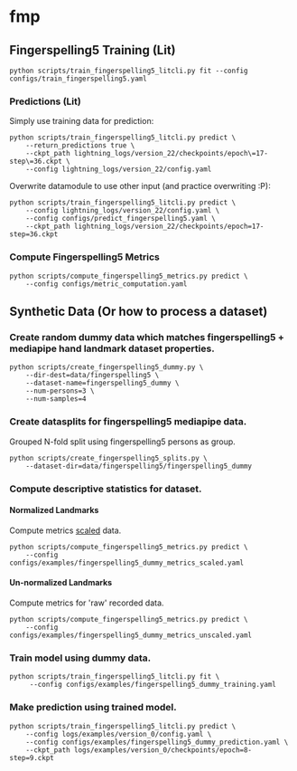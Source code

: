 # fmp

## Fingerspelling5 Training (Lit)
```
python scripts/train_fingerspelling5_litcli.py fit --config configs/train_fingerspelling5.yaml
```


### Predictions (Lit)

Simply use training data for prediction:
```
python scripts/train_fingerspelling5_litcli.py predict \
    --return_predictions true \
    --ckpt_path lightning_logs/version_22/checkpoints/epoch\=17-step\=36.ckpt \
    --config lightning_logs/version_22/config.yaml
```

Overwrite datamodule to use other input (and practice overwriting :P):
```
python scripts/train_fingerspelling5_litcli.py predict \
    --config lightning_logs/version_22/config.yaml \
    --config configs/predict_fingerspelling5.yaml \
    --ckpt_path lightning_logs/version_22/checkpoints/epoch=17-step=36.ckpt
```

### Compute Fingerspelling5 Metrics

```
python scripts/compute_fingerspelling5_metrics.py predict \
    --config configs/metric_computation.yaml
```

## Synthetic Data (Or how to process a dataset)

### Create random dummy data which matches fingerspelling5 + mediapipe hand landmark dataset properties.
```
python scripts/create_fingerspelling5_dummy.py \
    --dir-dest=data/fingerspelling5 \
    --dataset-name=fingerspelling5_dummy \
    --num-persons=3 \
    --num-samples=4
```

### Create datasplits for fingerspelling5 mediapipe data.
Grouped N-fold split using fingerspelling5 persons as group.
```
python scripts/create_fingerspelling5_splits.py \
    --dataset-dir=data/fingerspelling5/fingerspelling5_dummy
```

### Compute descriptive statistics for dataset.
#### Normalized Landmarks
Compute metrics [scaled](https://pytorch-geometric.readthedocs.io/en/latest/generated/torch_geometric.transforms.NormalizeScale.html#torch_geometric.transforms.NormalizeScale) data.
```
python scripts/compute_fingerspelling5_metrics.py predict \
    --config configs/examples/fingerspelling5_dummy_metrics_scaled.yaml
```

#### Un-normalized Landmarks
Compute metrics for 'raw' recorded data.
```
python scripts/compute_fingerspelling5_metrics.py predict \
    --config configs/examples/fingerspelling5_dummy_metrics_unscaled.yaml
```

### Train model using dummy data.
```
python scripts/train_fingerspelling5_litcli.py fit \
     --config configs/examples/fingerspelling5_dummy_training.yaml
```

### Make prediction using trained model.
```
python scripts/train_fingerspelling5_litcli.py predict \
    --config logs/examples/version_0/config.yaml \
    --config configs/examples/fingerspelling5_dummy_prediction.yaml \
    --ckpt_path logs/examples/version_0/checkpoints/epoch=8-step=9.ckpt
```